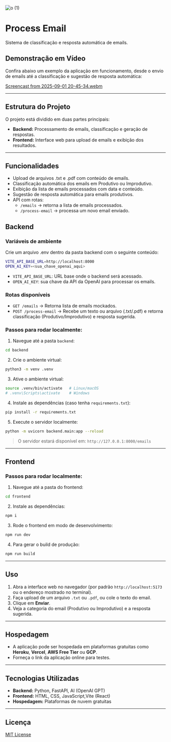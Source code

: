 ![o (1)](https://github.com/user-attachments/assets/4b6192a0-d247-48a9-a6af-84d689df57e4)



# Process Email

Sistema de classificação e resposta automática de emails.


## Demonstração em Vídeo

Confira abaixo um exemplo da aplicação em funcionamento, desde o envio de emails até a classificação e sugestão de resposta automática:

[Screencast from 2025-09-01 20-45-34.webm](https://github.com/user-attachments/assets/700b8a69-1513-4475-a10d-969487de2481)


---

## Estrutura do Projeto

O projeto está dividido em duas partes principais:

- **Backend:** Processamento de emails, classificação e geração de respostas.  
- **Frontend:** Interface web para upload de emails e exibição dos resultados.

---

## Funcionalidades

- Upload de arquivos .txt e .pdf com conteúdo de emails.
- Classificação automática dos emails em Produtivo ou Improdutivo.
- Exibição da lista de emails processados com data e conteúdo.
- Sugestão de resposta automática para emails produtivos.
- API com rotas:
  - `/emails` → retorna a lista de emails processados.
  - `/process-email` → processa um novo email enviado.

## **Backend**

### Variáveis de ambiente

Crie um arquivo .env dentro da pasta backend com o seguinte conteúdo:

```bash
VITE_API_BASE_URL=http://localhost:8000
OPEN_AI_KEY=<sua_chave_openai_aqui>
```

- `VITE_API_BASE_URL`: URL base onde o backend será acessado.
- `OPEN_AI_KEY`: sua chave da API da OpenAI para processar os emails.

### Rotas disponíveis

- `GET /emails` → Retorna lista de emails mockados.
- `POST /process-email` → Recebe um texto ou arquivo (.txt/.pdf) e retorna classificação (Produtivo/Improdutivo) e resposta sugerida.

### Passos para rodar localmente:

1. Navegue até a pasta `backend`:

```bash
cd backend
```

2. Crie o ambiente virtual:

```bash
python3 -m venv .venv
```

3. Ative o ambiente virtual:

```bash
source .venv/bin/activate   # Linux/macOS
# .venv\Scripts\activate    # Windows
```

4. Instale as dependências (caso tenha `requirements.txt`):

```bash
pip install -r requirements.txt
```

5. Execute o servidor localmente:

```bash
python -m uvicorn backend.main:app --reload
```

> O servidor estará disponível em: `http://127.0.0.1:8000/emails`

---

## **Frontend**

### Passos para rodar localmente:

1. Navegue até a pasta do frontend:

```bash
cd frontend
```

2. Instale as dependências:

```bash
npm i
```

3. Rode o frontend em modo de desenvolvimento:

```bash
npm run dev
```

4. Para gerar o build de produção:

```bash
npm run build
```

---

## **Uso**

1. Abra a interface web no navegador (por padrão `http://localhost:5173` ou o endereço mostrado no terminal).
2. Faça upload de um arquivo `.txt` ou `.pdf`, ou cole o texto do email.
3. Clique em **Enviar**.
4. Veja a categoria do email (Produtivo ou Improdutivo) e a resposta sugerida.

---

## **Hospedagem**

* A aplicação pode ser hospedada em plataformas gratuitas como **Heroku**, **Vercel**, **AWS Free Tier** ou **GCP**.
* Forneça o link da aplicação online para testes.

---

## **Tecnologias Utilizadas**

* **Backend:** Python, FastAPI, AI (OpenAI GPT)
* **Frontend:** HTML, CSS, JavaScript,Vite (React)
* **Hospedagem:** Plataformas de nuvem gratuitas

---

## **Licença**

[MIT License](https://github.com/anthonibs/process-email?tab=MIT-1-ov-file)

